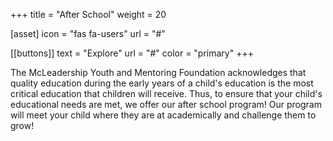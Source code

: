 +++
title = "After School"
weight = 20


[asset]
  icon = "fas fa-users"
  url = "#"

[[buttons]]
  text = "Explore"
  url = "#"
  color = "primary"
+++

The McLeadership Youth and Mentoring Foundation acknowledges that quality education during the early years of a child's education is the most critical education that children will receive. Thus, to ensure that your child's educational needs are met, we offer our after school program! Our program will meet your child where they are at academically and challenge them to grow!

